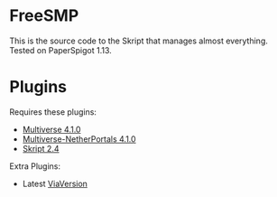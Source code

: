 # FreeSMP
This is the source code to the Skript that manages almost everything.
Tested on PaperSpigot 1.13.

# Plugins
Requires these plugins:
- [Multiverse 4.1.0](https://dev.bukkit.org/projects/multiverse-core/files/2768599/download)
- [Multiverse-NetherPortals 4.1.0](https://dev.bukkit.org/projects/multiverse-netherportals/files/2768602/download)
- [Skript 2.4](https://github.com/SkriptLang/Skript/releases/download/2.4/Skript.jar)

Extra Plugins:
- Latest [ViaVersion](https://www.spigotmc.org/resources/viaversion.19254/)
